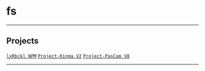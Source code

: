 # fs

---

## Projects
[`lxRbckl NPM`](https://github.com/lxRbckl/lxRbckl/blob/NPM/README.md)
[`Project-Kinma V2`](https://github.com/lxRbckl/Project-Kinma/blob/V2/README.md)
[`Project-PasCam V8`](https://github.com/lxRbckl/Project-PasCam/blob/V8/README.md)

---